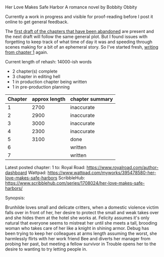 Her Love Makes Safe Harbor
A romance novel by Bobbity Obbity

Currently a work in progress and visible for proof-reading before I post it online to get general feedback.

The [first draft of the chapters that have been abandoned](https://github.com/RobbingSpree/HLMSH-Novel/blob/main/chapters_as_imported/Chapter0.md) are present and the next draft will follow the same general plot. 
But I found issues with forgetting to keep track of what time of day it was and speeding through scenes making for a bit of an ephemeral story.
So I've started fresh, [writing from chapter 1](https://github.com/RobbingSpree/HLMSH-Novel/blob/main/new%20chapters%202nd%20attempt/Chapter%201.md) again.

Current length of rehash:
14000-ish words
- 2 chapter(s) complete
- 3 chapter in editing hell
- 1 in production chapter being written
- 1 in pre-production planning


| Chapter | approx length | chapter summary |
| ------- | ------------- | --------------- |
| 1       | 2700          | inaccurate      |
| 2       | 2900          | inaccurate      |
| 3       | 3000          | inaccurate      |
| 4       | 2300          | inaccurate      |
| 5       | 3100          | done            |
| 6       |               | written         |
| 7       |               | written         |


Latest posted chapter:
1
to:
Royal Road: https://www.royalroad.com/author-dashboard
Wattpad: https://www.wattpad.com/myworks/395478580-her-love-makes-safe-harbors
ScribbleHub: https://www.scribblehub.com/series/1708024/her-love-makes-safe-harbors/

Synopsis:

Brunhilde loves small and delicate critters, when a domestic violence victim falls over in front of her, her desire to protect the small and weak takes over and she hides them at the hotel she works at.
Felicity assumes it's only natural that everyone seems to mistreat her until she meets a tall, brooding woman who takes care of her like a knight in shining armor.
Debug has been trying to keep her colleagues at arms length assuming the worst, she harmlessly flirts with her work friend Bee and diverts her manager from probing her past, but meeting a fellow survivor in Trouble opens her to the desire to wanting to try letting people in.
